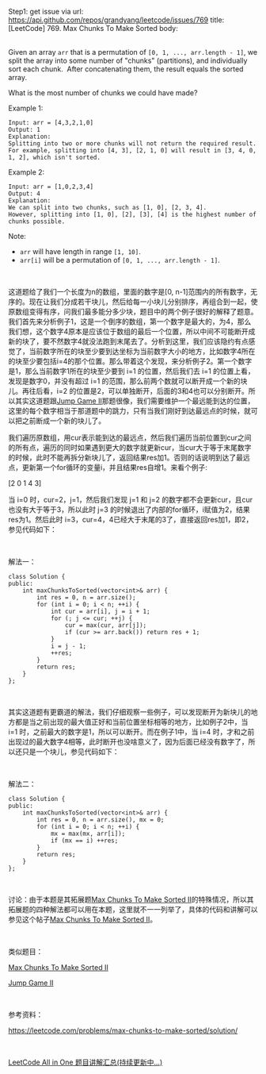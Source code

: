 Step1: get issue via url: https://api.github.com/repos/grandyang/leetcode/issues/769 
 title:[LeetCode] 769. Max Chunks To Make Sorted 
 body:  
  

Given an array `arr` that is a permutation of `[0, 1, ..., arr.length - 1]`, we split the array into some number of "chunks" (partitions), and individually sort each chunk.  After concatenating them, the result equals the sorted array.

What is the most number of chunks we could have made?

Example 1:
    
    
    Input: arr = [4,3,2,1,0]
    Output: 1
    Explanation:
    Splitting into two or more chunks will not return the required result.
    For example, splitting into [4, 3], [2, 1, 0] will result in [3, 4, 0, 1, 2], which isn't sorted.
    

Example 2:
    
    
    Input: arr = [1,0,2,3,4]
    Output: 4
    Explanation:
    We can split into two chunks, such as [1, 0], [2, 3, 4].
    However, splitting into [1, 0], [2], [3], [4] is the highest number of chunks possible.
    

Note:

  * `arr` will have length in range `[1, 10]`.
  * `arr[i]` will be a permutation of `[0, 1, ..., arr.length - 1]`.



 

这道题给了我们一个长度为n的数组，里面的数字是[0, n-1]范围内的所有数字，无序的。现在让我们分成若干块儿，然后给每一小块儿分别排序，再组合到一起，使原数组变得有序，问我们最多能分多少块，题目中的两个例子很好的解释了题意。我们首先来分析例子1，这是一个倒序的数组，第一个数字是最大的，为4，那么我们想，这个数字4原本是应该位于数组的最后一个位置，所以中间不可能断开成新的块了，要不然数字4就没法跑到末尾去了。分析到这里，我们应该隐约有点感觉了，当前数字所在的块至少要到达坐标为当前数字大小的地方，比如数字4所在的块至少要包括i=4的那个位置。那么带着这个发现，来分析例子2。第一个数字是1，那么当前数字1所在的块至少要到 i=1 的位置，然后我们去 i=1 的位置上看，发现是数字0，并没有超过 i=1 的范围，那么前两个数就可以断开成一个新的块儿。再往后看，i=2 的位置是2，可以单独断开，后面的3和4也可以分别断开。所以其实这道题跟[Jump Game II](http://www.cnblogs.com/grandyang/p/4373533.html)那题很像，我们需要维护一个最远能到达的位置，这里的每个数字相当于那道题中的跳力，只有当我们刚好到达最远点的时候，就可以把之前断成一个新的块儿了。

我们遍历原数组，用cur表示能到达的最远点，然后我们遍历当前位置到cur之间的所有点，遍历的同时如果遇到更大的数字就更新cur，当cur大于等于末尾数字的时候，此时不能再拆分新块儿了，返回结果res加1。否则的话说明到达了最远点，更新第一个for循环的变量i，并且结果res自增1。来看个例子:

[2 0 1 4 3]

当 i=0 时，cur=2，j=1，然后我们发现 j=1 和 j=2 的数字都不会更新cur，且cur也没有大于等于3，所以此时 j=3 的时候退出了内部的for循环，i赋值为2，结果res为1。然后此时 i=3，cur=4，4已经大于末尾的3了，直接返回res加1，即2，参见代码如下：

 

解法一：
    
    
    class Solution {
    public:
        int maxChunksToSorted(vector<int>& arr) {
            int res = 0, n = arr.size();
            for (int i = 0; i < n; ++i) {
                int cur = arr[i], j = i + 1;
                for (; j <= cur; ++j) {
                    cur = max(cur, arr[j]);
                    if (cur >= arr.back()) return res + 1;
                }
                i = j - 1;
                ++res;
            }
            return res;
        }
    };

 

其实这道题有更霸道的解法，我们仔细观察一些例子，可以发现断开为新块儿的地方都是当之前出现的最大值正好和当前位置坐标相等的地方，比如例子2中，当 i=1 时，之前最大的数字是1，所以可以断开。而在例子1中，当 i=4 时，才和之前出现过的最大数字4相等，此时断开也没啥意义了，因为后面已经没有数字了，所以还只是一个块儿，参见代码如下： 

 

解法二：
    
    
    class Solution {
    public:
        int maxChunksToSorted(vector<int>& arr) {
            int res = 0, n = arr.size(), mx = 0;
            for (int i = 0; i < n; ++i) {
                mx = max(mx, arr[i]);
                if (mx == i) ++res;
            }
            return res;
        }
    };

 

讨论：由于本题是其拓展题[Max Chunks To Make Sorted II](http://www.cnblogs.com/grandyang/p/8850299.html)的特殊情况，所以其拓展题的四种解法都可以用在本题，这里就不一一列举了，具体的代码和讲解可以参见这个帖子[Max Chunks To Make Sorted II](http://www.cnblogs.com/grandyang/p/8850299.html)。

 

类似题目：

[Max Chunks To Make Sorted II](http://www.cnblogs.com/grandyang/p/8850299.html)

[Jump Game II](http://www.cnblogs.com/grandyang/p/4373533.html)

 

参考资料：

<https://leetcode.com/problems/max-chunks-to-make-sorted/solution/>

 

[LeetCode All in One 题目讲解汇总(持续更新中...)](http://www.cnblogs.com/grandyang/p/4606334.html)
